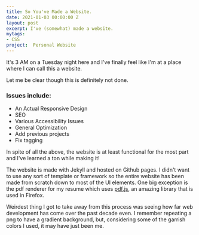 ```yaml
---
title: So You've Made a Website.
date: 2021-01-03 00:00:00 Z
layout: post
excerpt: I've (somewhat) made a website.
mytags:
- CSS
project:  Personal Website
---
```


It's 3 AM on a Tuesday night here and I've finally feel like I'm at a place where I can call this a website. 

Let me be clear though this is definitely not done. 

### Issues include: 

- An Actual Responsive Design
- SEO
- Various Accessibility Issues 
- General Optimization
- Add previous projects
- Fix tagging

In spite of all the above, the website is at least functional for the most part and I've learned a ton while making it!

The website is made with Jekyll and hosted on Github pages. I didn't want to use any sort of template or framework so the entire website has been made from scratch down to most of the UI elements. One big exception is the pdf renderer for my resume which uses [pdf.js](https://mozilla.github.io/pdf.js/), an amazing library that is used in Firefox.

Weirdest thing I got to take away from this process was seeing how far web development has come over the past decade even. I remember repeating a png to have a gradient background, but, considering some of the garrish colors I used, it may have just been me. 